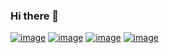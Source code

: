 ### Hi there 👋

[![image](https://img.shields.io/badge/LinkedIn-0077B5?style=for-the-badge&logo=linkedin&logoColor=white)](https://www.linkedin.com/in/diogoleal/)
[![image](https://img.shields.io/badge/Instagram-E4405F?style=for-the-badge&logo=instagram&logoColor=white)](https://www.instagram.com/estranh0/)
[![image](https://img.shields.io/badge/Twitter-1DA1F2?style=for-the-badge&logo=twitter&logoColor=white)](https://twitter.com/diogoleal)
[![image](https://img.shields.io/badge/Gmail-D14836?style=for-the-badge&logo=gmail&logoColor=white)](mailto:diogo@diogoleal.com)

